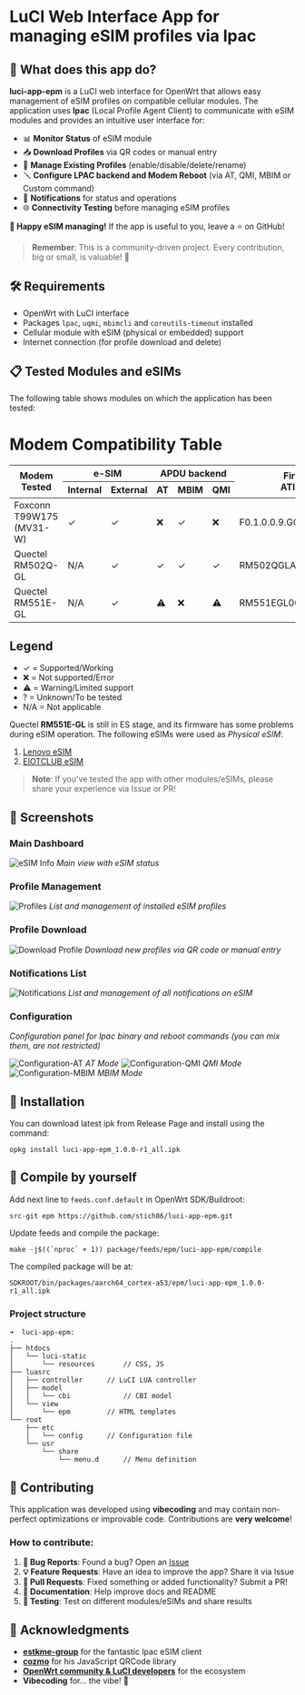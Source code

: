 # LuCI Web Interface App for managing eSIM profiles via lpac

## 🎯 **What does this app do?**

**luci-app-epm** is a LuCI web interface for OpenWrt that allows easy management of eSIM profiles on compatible cellular modules. The application uses **lpac** (Local Profile Agent Client) to communicate with eSIM modules and provides an intuitive user interface for:

- 📊 **Monitor Status** of eSIM module
- 📥 **Download Profiles** via QR codes or manual entry  
- 🔄 **Manage Existing Profiles** (enable/disable/delete/rename)
- 🪛 **Configure LPAC backend and Modem Reboot** (via AT, QMI, MBIM or Custom command)
- 🔔 **Notifications** for status and operations
- 🌐 **Connectivity Testing** before managing eSIM profiles

**🚀 Happy eSIM managing!** If the app is useful to you, leave a ⭐ on GitHub!
> **Remember**: This is a community-driven project. Every contribution, big or small, is valuable! 💝

## 🛠️ **Requirements**

- OpenWrt with LuCI interface
- Packages `lpac`, `uqmi`, `mbimcli` and `coreutils-timeout` installed
- Cellular module with eSIM (physical or embedded) support
- Internet connection (for profile download and delete)

## 📋 **Tested Modules and eSIMs**

The following table shows modules on which the application has been tested:

# Modem Compatibility Table

<table>
    <thead>
        <tr>
            <th rowspan="2">Modem Tested</th>
            <th colspan="2">e-SIM</th>
            <th colspan="3">APDU backend</th>
            <th rowspan="2">Firmware<br>ATI Output</th>
            <th rowspan="2">Reboot Method</th>
        </tr>
            <tr>
                <th>Internal</th>
                <th>External</th>
                <th>AT</th>
                <th>MBIM</th>
                <th>QMI</th>
        </tr>
    </thead>
    <tbody>
            <tr>
                <td class="modem-name">Foxconn T99W175 (MV31-W)</td>
                <td class="status-ok">✓</td>
                <td class="status-ok">✓</td>
                <td class="status-error">❌</td>
                <td class="status-ok">✓</td>
                <td class="status-error">❌</td>
                <td class="firmware">F0.1.0.0.9.GC.004</td>
                <td>AT and MBIM</td>
            </tr>
            <tr>
                <td class="modem-name">Quectel RM502Q-GL</td>
                <td>N/A</td>
                <td class="status-ok">✓</td>
                <td class="status-ok">✓</td>
                <td class="status-ok">✓</td>
                <td class="status-ok">✓</td>
                <td class="firmware">RM502QGLAAR11A02M4G</td>
                <td>AT, QMI and MBIM</td>
            </tr>
            <tr>
                <td class="modem-name">Quectel RM551E-GL</td>
                <td>N/A</td>
                <td class="status-ok">✓</td>
                <td class="status-warning">⚠️</td>
                <td class="status-error">❌</td>
                <td class="status-warning">⚠️</td>
                <td class="firmware">RM551EGL00AAR01A03M8G</td>
                <td>AT and QMI</td>
            </tr>
        </tbody>
</table>
        
<div class="legend">
    <h2>Legend</h2>
        <ul>
            <li><span class="status-ok">✓</span> = Supported/Working</li>
            <li><span class="status-error">❌</span> = Not supported/Error</li>
            <li><span class="status-warning">⚠️</span> = Warning/Limited support</li>
            <li><span class="status-unknown">?</span> = Unknown/To be tested</li>
            <li>N/A = Not applicable</li>
        </ul>
</div>

Quectel **RM551E-GL** is still in ES stage, and its firmware has some problems during eSIM operation.
The following eSIMs were used as *Physical eSIM*:

1. [Lenovo eSIM](https://www.lenovo.com/it/it/p/accessories-and-software/mobile-broadband/4g-lte/4xc1l91362?srsltid=AfmBOop-6ZZktt9NIWFjj99BT6kyo4igJQ5mnAFZWyVHKY5bqYa6glcE)
2. [EIOTCLUB eSIM](https://www.eiotclub.com/products/physical-esim-card)

> **Note**: If you've tested the app with other modules/eSIMs, please share your experience via Issue or PR!

## 📸 **Screenshots**

### Main Dashboard
![eSIM Info](asset/epm-esim-info.png)
*Main view with eSIM status*

### Profile Management
![Profiles](asset/epm-esim-profiles.png)
*List and management of installed eSIM profiles*

### Profile Download
![Download Profile](asset/epm-esim-downloads.png)
*Download new profiles via QR code or manual entry*

### Notifications List
![Notifications](asset/epm-esim-notifications.png)
*List and management of all notifications on eSIM*

### Configuration
*Configuration panel for lpac binary and reboot commands (you can mix them, are not restricted)*

![Configuration-AT](asset/epm-config-at.png)
*AT Mode*
![Configuration-QMI](asset/epm-config-qmi.png)
*QMI Mode*
![Configuration-MBIM](asset/epm-config-mbim.png)
*MBIM Mode*

## 🚀 **Installation**

You can download latest ipk from Release Page and install using the command:

`opkg install luci-app-epm_1.0.0-r1_all.ipk`


## 🎨 **Compile by yourself**

Add next line to `feeds.conf.default` in OpenWrt SDK/Buildroot:

`src-git epm https://github.com/stich86/luci-app-epm.git`

Update feeds and compile the package:

```./scripts/feeds update -a; ./scripts/feeds install -a
make -j$((`nproc` + 1)) package/feeds/epm/luci-app-epm/compile
```

The compiled package will be at:

`SDKROOT/bin/packages/aarch64_cortex-a53/epm/luci-app-epm_1.0.0-r1_all.ipk`

### Project structure

```
➜  luci-app-epm:
.
├── htdocs
│   └── luci-static
│       └── resources		// CSS, JS
├── luasrc
│   ├── controller		// LuCI LUA controller
│   ├── model
│   │   └── cbi         	// CBI model
│   └── view
│       └── epm 		// HTML templates
└── root
    ├── etc
    │   └── config 		// Configuration file
    └── usr
        └── share
            └── menu.d  	// Menu definition

```

## 🤝 **Contributing**

This application was developed using **vibecoding** and may contain non-perfect optimizations or improvable code.
Contributions are **very welcome**! 
 

### How to contribute:

1. **🐛 Bug Reports**: Found a bug? Open an [Issue](https://github.com/stich86/luci-app-epm/issues)
2. **💡 Feature Requests**: Have an idea to improve the app? Share it via Issue
3. **🔧 Pull Requests**: Fixed something or added functionality? Submit a PR!
4. **📝 Documentation**: Help improve docs and README
5. **🧪 Testing**: Test on different modules/eSIMs and share results



## 🙏 **Acknowledgments**

- **[estkme-group](https://github.com/estkme-group/lpac)** for the fantastic lpac eSIM client
- **[cozmo](https://github.com/cozmo/jsQR)** for his JavaScript QRCode library 
- **[OpenWrt community & LuCI developers](https://openwrt.org/)** for the ecosystem 
- **Vibecoding** for... the vibe! 🎵

